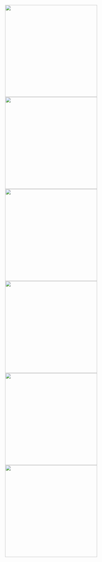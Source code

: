 <p>
  <img src = "https://github.com/user-attachments/assets/c1d49164-7d91-48e0-a3b7-4cdaf1495add" width = "300"/>
  <img src = "" width = "300"/>
  <img src = "" width = "300"/>
  <img src = "" width = "300"/>
  <img src = "" width = "300"/>
  <img src = "" width = "300"/>
</p>
